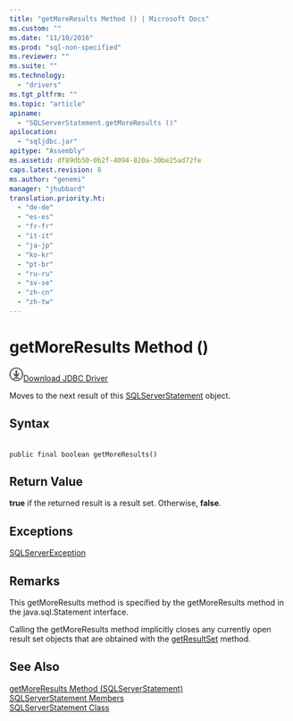 ```yaml
---
title: "getMoreResults Method () | Microsoft Docs"
ms.custom: ""
ms.date: "11/10/2016"
ms.prod: "sql-non-specified"
ms.reviewer: ""
ms.suite: ""
ms.technology: 
  - "drivers"
ms.tgt_pltfrm: ""
ms.topic: "article"
apiname: 
  - "SQLServerStatement.getMoreResults ()"
apilocation: 
  - "sqljdbc.jar"
apitype: "Assembly"
ms.assetid: df89db50-0b2f-4094-820a-30be25ad72fe
caps.latest.revision: 8
ms.author: "genemi"
manager: "jhubbard"
translation.priority.ht: 
  - "de-de"
  - "es-es"
  - "fr-fr"
  - "it-it"
  - "ja-jp"
  - "ko-kr"
  - "pt-br"
  - "ru-ru"
  - "sv-se"
  - "zh-cn"
  - "zh-tw"
---
```

# getMoreResults Method ()
![Download](../../../ssdt/media/download.png)[Download JDBC Driver](http://go.microsoft.com/fwlink/?LinkId=245496)

  Moves to the next result of this [SQLServerStatement](../../../connect/jdbc/reference/sqlserverstatement-class.md) object.  
  
## Syntax  
  
```  
  
public final boolean getMoreResults()  
```  
  
## Return Value  
 **true** if the returned result is a result set. Otherwise, **false**.  
  
## Exceptions  
 [SQLServerException](../../../connect/jdbc/reference/sqlserverexception-class.md)  
  
## Remarks  
 This getMoreResults method is specified by the getMoreResults method in the java.sql.Statement interface.  
  
 Calling the getMoreResults method implicitly closes any currently open result set objects that are obtained with the [getResultSet](../../../connect/jdbc/reference/getresultset-method--sqlserverstatement-.md) method.  
  
## See Also  
 [getMoreResults Method &#40;SQLServerStatement&#41;](../../../connect/jdbc/reference/getmoreresults-method--sqlserverstatement-.md)   
 [SQLServerStatement Members](../../../connect/jdbc/reference/sqlserverstatement-members.md)   
 [SQLServerStatement Class](../../../connect/jdbc/reference/sqlserverstatement-class.md)  
  
  